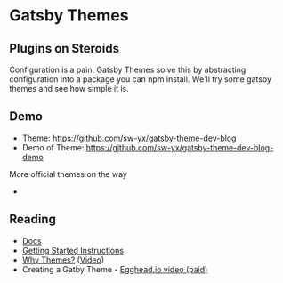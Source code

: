# Gatsby Themes

## Plugins on Steroids

Configuration is a pain. Gatsby Themes solve this by abstracting configuration into a package you can npm install. We'll try some gatsby themes and see how simple it is.

## Demo

- Theme: https://github.com/sw-yx/gatsby-theme-dev-blog
- Demo of Theme: https://github.com/sw-yx/gatsby-theme-dev-blog-demo

More official themes on the way

-

## Reading

- [Docs](https://www.gatsbyjs.org/docs/themes/introduction/)
- [Getting Started Instructions](https://www.gatsbyjs.org/blog/2019-02-26-getting-started-with-gatsby-themes/)
- [Why Themes?](https://www.gatsbyjs.org/blog/2019-01-31-why-themes/#reach-skip-nav) ([Video](https://www.youtube.com/watch?v=wX84vXBpMR8&feature=youtu.be))
- Creating a Gatby Theme - [Egghead.io video (paid)](https://egghead.io/lessons/gatsby-creating-a-gatsby-theme-with-john-otander)
